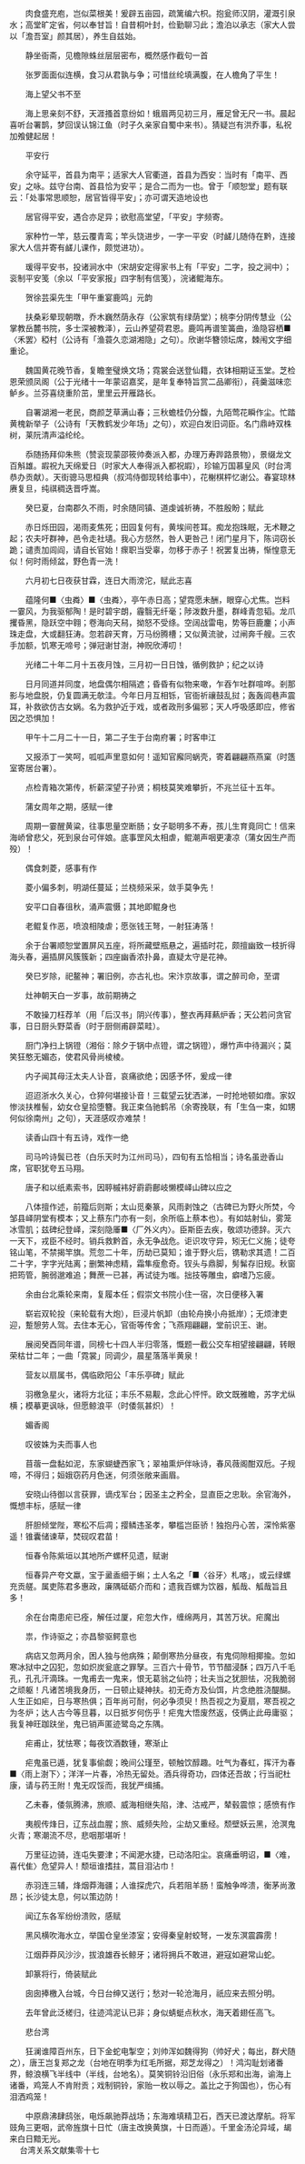 <!-- { "loadSidebar": true } -->
　　肉食盛充庖，岂似菜根美！爰辟五亩园，疏篱编六枳。抱瓮师汉阴，灌溉引泉水；高堂旷定省，何以奉甘旨！自昔桐叶封，俭勤聊习此；澹泊以承志（家大人尝以「澹吾室」颜其居），养生自兹始。

　　静坐衙斋，见檐隙蛛丝层层密布，概然感作截句一首

　　张罗面面似连横，食习从君孰与争；可惜丝纶填满腹，在人檐角了平生！

　　海上望父书不至

　　海上思亲刻不舒，天涯搔首意纷如！蛾眉两见初三月，雁足曾无尺一书。晨起喜听台署鹊，梦回误认锦江鱼（时子久亲家自蜀中来书）。猜疑岂有洪乔事，私祝加飧健起居！

　　平安行

　　余守延平，首县为南平；适家大人官衢道，首县为西安：当时有「南平、西安」之咏。兹守台南、首县恰为安平；是合二而为一也。曾于「顺恕堂」题有联云：「处事常思顺恕，居官皆得平安」；亦可谓天造地设也

　　居官得平安，遇合亦足异；欲慰高堂望，「平安」字频寄。

　　家种竹一竿，慈云覆青鸾；竿头饶进步，一字一平安（时鹾儿随侍在黔，连接家大人信并寄有鹾儿课作，颇觉进功）。

　　瑗得平安书，投诸涧水中（宋胡安定得家书上有「平安」二字，投之涧中）；衮制平安笺（余以「平安家报」四字制有信笺），浣诸鲲海东。

　　贺徐芸渠先生「甲午重宴鹿鸣」元韵

　　扶桑彩晕现朝暾，乔木巍然荫永存（公家筑有绿荫堂）；桃李分阴传慧业（公掌教岳麓书院，多士深被教泽），云山养望荷君恩。鹿鸣再谱笙簧曲，渔隐容栖■〈禾罢〉稏村（公诗有「渔蓑久恋湖湘隐」之句）。欣谢华簪领坛席，棘闱文字细重论。

　　魏国黄花晚节香，复瞻奎璧焕文场；霓裳会送登仙籍，衣钵相期证玉堂。芝检恩荣颁凤阁（公于光绪十一年蒙诏嘉奖，是年复奉特旨赏二品卿衔），莼羹滋味恋鲈乡。兰芬喜绕重阶茁，里里云开雁路长。

　　自署湖湘一老民，商颜芝草满山春；三秋蟾桂仍分馥，九陌莺花瞬作尘。忙踏黄槐新举子（公诗有「天教鹤发少年场」之句），欢迎白发旧词臣。名门鼎峙双株树，莱阮清声溢纶纶。

　　忝随扬拜仰朱熊（赞衮现蒙邵筱帅奏派入都，办理万寿跸路景物），景缀龙文百斛雄。嘏祝九天绵爱日（时家大人奉得派入都祝嘏），珍输万国慕皇风（时台湾恭办贡献）。天街骢马思桓典（叔鸿侍御现转给事中），花榭棋枰忆谢公。春宴琼林赓复旦，纯祺稠迭晋呼嵩。

　　癸巳夏，台南郡久不雨，时余随同镇、道虔诚祈祷，不胜殷盼；赋此

　　赤日烁田园，渴雨麦焦死；田园复何有，黄埃间苍耳。痴龙抱珠眠，无术鞭之起；农夫吁群神，邑令走社壝。我心方惄然，咎人更咎己！闭门星月下，陈词窃长跪；谴责加闾阎，请自长官始！瘝职当受辜，勿移于赤子！祝罢复出祷，惭惶意无似！何时雨倾盆，野色青一洗！

　　六月初七日夜获甘霖，连日大雨滂沱，赋此志喜

　　蕴隆何■〈虫粦〉■〈虫粦〉，亭午赤日高；望霓愿未酬，眼穿心尤焦。岂料一霎风，为我驱郁陶！是时碧宇朗，霾翳无纤毫；陟泼数升墨，群峰青忽韬。龙爪攫昏黑，隐跃空中翱；卷海向天舄，拗怒不受绦。空阔战雷电，势等巨鹿鏖；小声珠走盘，大或翻狂涛。忽若辟天育，万马纷腾槽；又似黄流驶，过闸奔千艘。三农手加额，饥寒无啼号；弹冠谢甘澍，神贶欣溥叨！

　　光绪二十年二月十五夜月蚀，三月初一日日蚀，循例救护；纪之以诗

　　日月同道并同度，地盘偶尔相隔遮；昏昏有似物来噉，乍吞乍吐群喧哗。剎那影与地盘脱，仍复圆满无欹洼。今年日月互相铄，官衙祈禳鼓乱挝；轰轰闾巷声震耳，补救欲仿古女娲。名为救护近于戏，或者政刑多偏邪；天人呼吸感即应，修省因之恐惧加！

　　甲午十二月二十一日，第二子生于台南府署；时客申江

　　又报添丁一笑呵，呱呱声里意如何！遥知官廨同蜗壳，寄着翩翩燕燕窠（时簉室寄居台署）。

　　点检青箱次第传，析薪深望子孙贤；桐枝莫笑难攀折，不兆兰征十五年。

　　蒲女周年之期，感赋一律

　　周期一霎醒黄粱，往事思量空断肠；女子聪明多不寿，孩儿生育竟同亡！信来海峤曾悲父，死到泉台可伴娘。底事罡风太相虐，鲲潮声咽更凄凉（蒲女因生产而殁）！

　　偶食刺菱，感事有作

　　菱小偏多刺，明湖任蔓延；兰桡频采采，敛手莫争先！

　　安平口自春徂秋，涌声震慑；其地即鲲身也

　　老鲲复作恶，喷浪相陵虐；愿张钱王弩，一射狂涛落！

　　余于台署顺恕堂置屏风五座，将所藏壁瓶悬之，遍插时花，颇擅幽致一枝折得海头春，遍插屏风簇簇新；四座幽香浓扑鼻，直疑太守是花神。

　　癸巳岁除，祀鳌神；署旧例，亦古礼也。宋汴京故事，谓之醉司命，至谓

　　灶神朝天白一岁事，故前期祷之

　　不敢操刀枉荐羊（用「后汉书」阴兴传事），整衣再拜爇炉香；天公若问贪官事，日日厨头野菜香（时于厨侧甫辟菜畦）。

　　厨门净扫上锅镫（湘俗：除夕于锅中点镫，谓之锅镫），爆竹声中待漏兴；莫笑狂憨无媚态，使君风骨尚棱棱。

　　内子闻其母汪太夫人讣音，哀痛欲绝；因感予怀，爰成一律

　　迢迢浙水久关心，仓猝何堪接讣音！三载望云犹洒涕，一时抢地顿如瘖。家奴惨淡扶椎髻，幼女仓皇拾堕簪。我正束刍驰鹤吊（余寄挽联，有「生刍一束，如甥何似徐南州」之句），天涯感叹亦难禁！

　　读香山四十有五诗，戏作一绝

　　司马吟诗鬓已苍（白乐天时为江州司马），四旬有五恰相当；诗名虽逊香山席，官职犹夸五马翔。

　　唐子和以纸素索书，因聤槭袆好霨霨鄜岐懒模峄山碑以应之

　　八体擅作述，前籀后则斯；太山觅秦篆，风雨剥蚀之（古碑已为野火所焚，今邹县峄阴堂有模本；又上蔡东门亦有一刻，余所临上蔡本也）。有如姑射仙，雾笼冰雪肌；兹碑纪登峄，深刻隐厜■〈厂外义内〉。臣斯臣去疾，敬颂功德辞。灭六一天下，戎臣不经时。销兵救黔首，永无争战危。讵识攻守异，矧无仁义施；徒夸铭山笔，不禁揭竿旗。荒忽二十年，历劫已莫知；谁于野火后，镌勒求其遗！二百二十字，字字光陆离；删繁神虑精，霜隼瘦愈奇。钗头与鼎脚，髣髴存旧规。秋窗把筠管，腕弱邈难追；舞蔗一已甚，再试徒为嗤。拙技等雕虫，癖嗜乃忘疲。

　　余由台北乘轮来南，复履本任；假崇文书院小住一宿，次日便移入署

　　崭岩双轮投（来轮载有大炮），巨浸片帆卸（由轮舟换小舟抵岸）；无烦津吏迎，蹔憩劳人驾。去住本无心，官衙等传舍；飞燕翔翩翩，堂前识王、谢。

　　展阅癸酉同年谱，同榜七十四人半归零落，慨题一截公交车相望接翩翩，转眼荣枯廿二年；一曲「霓裳」同调少，晨星落落半黄泉！

　　营友以扇属书，偶临欧阳公「丰乐亭碑」赋此

　　羽檄急星火，诸将方北征；丰乐不易觏，念此心怦怦。欧文既雅瞻，苏字尤纵横；模摹更讽咏，但愿鲸浪平（时倭氛甚炽）！

　　媚香阁

　　叹彼姝为夫而事人也

　　苜蓿一盘黏如泥，东家蝴蜨西家飞；翠袖熏炉伴咏诗，春风薇阁酣双卮。子规啼，不得归；姮娥窃药月色迷，何须张敞来画眉。

　　安晓山待御以言获罪，谪戍军台；因圣主之矜全，显直臣之忠耿。余官海外，慨想丰标，感赋一律

　　肝胆倾堂陛，寒松不后凋；撄鳞违圣孝，攀槛岂臣骄！独抱丹心苦，深怜紫塞遥！锥囊储谏草，焚砚叹君苗！

　　恒春令陈紫垣以其地所产螺杯见遗，赋谢

　　恒春异产夸文蠃，宝于盝盉细于蝌；土人名之「■〈谷牙〉札喀」，或云绿螺充贡艖。属吏陈君多惠政，廉隅砥砺介而和；遗我百螺为饮器，觚哉、觚哉旨且多！

　　余在台南患疟已痊，解任过厦，疟忽大作，缠绵两月，其苦万状。疟魔出

　　祟，作诗驱之；亦昌黎驱鳄意也

　　病痁又忽两月余，困人独与他病殊；颠倒寒热分昼夜，有鬼伺隙相揶揄。忽如寒冰狱中之囚犯，忽如炽炭瓮底之罪孥。三百六十骨节，节节醋浸酥；四万八千毛孔，孔孔汗滴珠。一鬼甫去一鬼来，恨无葛翁之仙符；壮夫当之犹胆怯，况我脆弱之顽躯！凡诸苦境我身历，一日顿止疑神扶。初无奇方及仙饵，片念绝胜浇醍醐。人生正如疟，日与寒热俱；百年尚可耐，何必争须臾！热吾视之为夏扇，寒吾视之为冬炉；达人古今等旦暮，以日抵岁何伤乎！疟鬼大悟废然返，伎俩止此毋庸驱；我复神旺跏趺坐，鬼已销声匿迹鹭岛之东隅。

　　疟甫止，犹怯寒；每夜饮酒数锺，寒渐止

　　疟鬼虽已遁，犹复事偷觑；晚间公瑾至，顿触饮醇趣。吐气为春虹，挥汗为春■〈雨上澍下〉；洋洋一片春，冷热无留处。酒兵得奇功，四体还吾故；行当祀杜康，请与药王附！鬼无叹馁而，我犹严缉捕。

　　乙未春，倭氛腾沸，旅顺、威海相继失陷，津、沽戒严，辇毂震惊；感愤有作

　　夷舰传烽日，辽东战血腥；旅、威频失险，尘劫又重经。颓壁妖云黑，沧溟鬼火青；寒潮流不尽，悲咽那堪听！

　　万里征边骑，连屯失要津；不闻淝水捷，已动洛阳尘。哀痛垂明诏，■〈难，喜代隹〉危望异人！颓垣谁搘拄，蒿目泪沾巾！

　　赤羽连三辅，烽烟莽海疆；人谁探虎穴，兵若阻羊肠！蛮触争哗溃，衡茅尚激昂；长沙徒太息，何以策边防！

　　闻辽东各军纷纷溃败，感赋

　　黑风横吹海水立，举国仓皇坐漆室；安得秦皇射蛟弩，一发东溟震霹雳！

　　江烟莽莽风沙沙，拔浪雄吞长鲸牙；诸将拥兵不敢进，避寇如避常山蛇。

　　卸篆将行，倚装赋此

　　囱囱捧檄入台城，今日台绅又送行；愁对一轮沧海月，祇应来去照分明。

　　去年曾此泛槎归，往迹鸿泥认已非；身似蜻蜓点秋水，海天着翅任高飞。

　　悲台湾

　　狂澜谁障百州东，日下金蛇电掣空；刘帅浑如魏得狗（帅好犬；每出，群犬随之），唐王岂复郑之龙（台地在明季为红毛所据，郑芝龙得之）！鸿沟耻划诸番界，鲸浪横飞半线中（半线，台地名）。莫笑铜铃沿旧俗（永乐郑和出海，谕海上诸番，鸡笼人不肯附贡；戏制铜铃，家贻一枚以辱之。盖比之于狗国也），伤心有泪洒鸡笼！

　　中原鼎沸肆鸱张，电烁飙驰莽战场；东海难填精卫石，西天已渡达摩航。将军豉角三更咽，武帝旌旗十日忙（唐主改换黄旗，十日而遁）。千里金汤沦异域，朅来白日黯无光。  
　 
台湾关系文献集零十七

